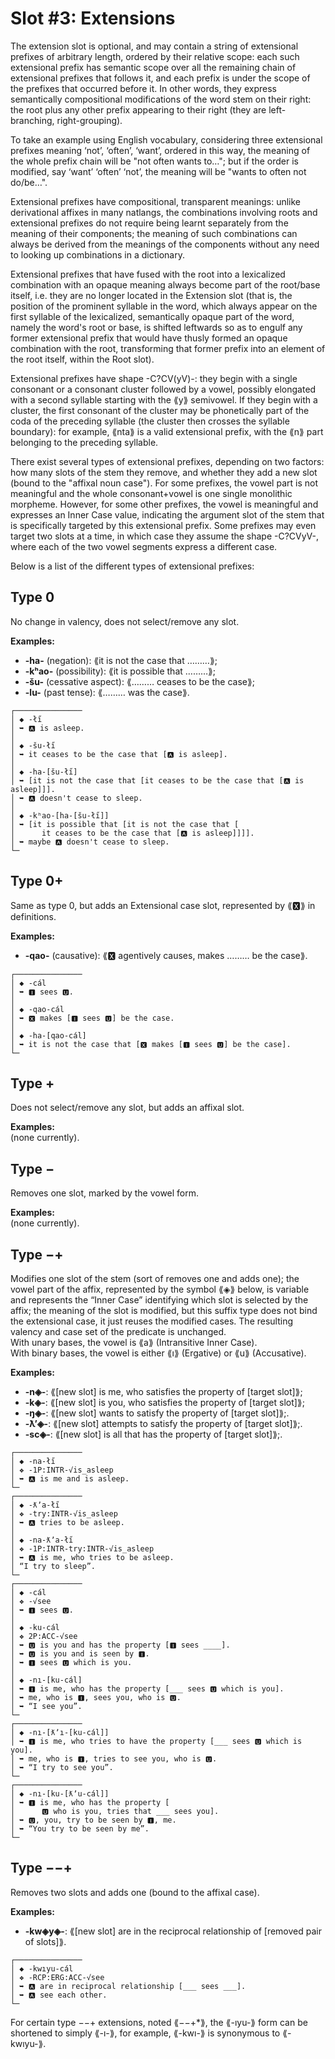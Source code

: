 # Slot #3: Extensions

The extension slot is optional, and may contain a string of extensional prefixes of arbitrary length, ordered by their relative scope: each such extensional prefix has semantic scope over all the remaining chain of extensional prefixes that follows it, and each prefix is under the scope of the prefixes that occurred before it. In other words, they express semantically compositional modifications of the word stem on their right: the root plus any other prefix appearing to their right (they are left-branching, right-grouping).  
  
To take an example using English vocabulary, considering three extensional prefixes meaning ‘not’, ‘often’, ‘want’, ordered in this way, the meaning of the whole prefix chain will be "not often wants to…"; but if the order is modified, say ‘want’ ‘often’ ‘not’, the meaning will be "wants to often not do/be…".  
  
Extensional prefixes have compositional, transparent meanings: unlike derivational affixes in many natlangs, the combinations involving roots and extensional prefixes do not require being learnt separately from the meaning of their components; the meaning of such combinations can always be derived from the meanings of the components without any need to looking up combinations in a dictionary.  
  
Extensional prefixes that have fused with the root into a lexicalized combination with an opaque meaning always become part of the root/base itself, i.e. they are no longer located in the Extension slot (that is, the position of the prominent syllable in the word, which always appear on the first syllable of the lexicalized, semantically opaque part of the word, namely the word's root or base, is shifted leftwards so as to engulf any former extensional prefix that would have thusly formed an opaque combination with the root, transforming that former prefix into an element of the root itself, within the Root slot).  
  
Extensional prefixes have shape -C?CV(yV)-: they begin with a single consonant or a consonant cluster followed by a vowel, possibly elongated with a second syllable starting with the ⟪y⟫ semivowel. If they begin with a cluster, the first consonant of the cluster may be phonetically part of the coda of the preceding syllable (the cluster then crosses the syllable boundary): for example, ⟪nta⟫ is a valid extensional prefix, with the ⟪n⟫ part belonging to the preceding syllable.  
  
There exist several types of extensional prefixes, depending on two factors: how many slots of the stem they remove, and whether they add a new slot (bound to the "affixal noun case"). For some prefixes, the vowel part is not meaningful and the whole consonant+vowel is one single monolithic morpheme. However, for some other prefixes, the vowel is meaningful and expresses an Inner Case value, indicating the argument slot of the stem that is specifically targeted by this extensional prefix. Some prefixes may even target two slots at a time, in which case they assume the shape -C?CVyV-, where each of the two vowel segments express a different case.  
  
Below is a list of the different types of extensional prefixes:  
  
## Type 0
No change in valency, does not select/remove any slot.  

  **Examples:**  
  * **-ha-** (negation): ⟪it is not the case that ………⟫;
  * **-kʰao-** (possibility): ⟪it is possible that ………⟫;
  * **-šu-** (cessative aspect): ⟪……… ceases to be the case⟫;
  * **-lu-** (past tense): ⟪……… was the case⟫.


```
┌───────────────
│ ◆ -łı̋
│ ➥ 🅰 is asleep.
│ 
│ ◆ -šu-łı̋
│ ➥ it ceases to be the case that [🅰 is asleep].
│ 
│ ◆ -ha-[šu-łı̋]
│ ➥ [it is not the case that [it ceases to be the case that [🅰 is asleep]]].
│ ➥ 🅰 doesn't cease to sleep.
│ 
│ ◆ -kʰao-[ha-[šu-łı̋]]
│ ➥ [it is possible that [it is not the case that [
│      it ceases to be the case that [🅰 is asleep]]]].
│ ➥ maybe 🅰 doesn't cease to sleep.
└─
```

## Type 0+
Same as type 0, but adds an Extensional case slot, represented by ⟪🆇⟫ in definitions.  

  **Examples:**  
  * **-qao-** (causative): ⟪🆇 agentively causes, makes ……… be the case⟫.

```
┌───────────────
│ ◆ -cál
│ ➥ 🅸 sees 🆄.
│ 
│ ◆ -qao-cál
│ ➥ 🆇 makes [🅸 sees 🆄] be the case.
│ 
│ ◆ -ha-[qao-cál]
│ ➥ it is not the case that [🆇 makes [🅸 sees 🆄] be the case].
└─
```
  
## Type +
Does not select/remove any slot, but adds an affixal slot.  

  **Examples:**  
  (none currently).  
  
## Type −
Removes one slot, marked by the vowel form.  

  **Examples:**  
  (none currently).  
  
## Type −+
Modifies one slot of the stem (sort of removes one and adds one); the vowel part of the affix, represented by the symbol ⟪◈⟫ below, is variable and represents the “Inner Case” identifying which slot is selected by the affix; the meaning of the slot is modified, but this suffix type does not bind the extensional case, it just reuses the modified cases. The resulting valency and case set of the predicate is unchanged.  
With unary bases, the vowel is ⟪a⟫ (Intransitive Inner Case).  
With binary bases, the vowel is either ⟪ı⟫ (Ergative) or ⟪u⟫ (Accusative).

  **Examples:**  
  * **-n◈-**: ⟪[new slot] is me, who satisfies the property of [target slot]⟫;
  * **-k◈-**: ⟪[new slot] is you, who satisfies the property of [target slot]⟫;
  * **-ŋ◈-**: ⟪[new slot] wants to satisfy the property of [target slot]⟫;.  
  * **-ƛʼ◈-**: ⟪[new slot] attempts to satisfy the property of [target slot]⟫;.  
  * **-sc◈-**: ⟪[new slot] is all that has the property of [target slot]⟫;.  
  
  
```
┌───────────────
│ ◆ -na-łı̋
│ ❖ -1P:INTR-√is_asleep
│ ➥ 🅰 is me and is asleep.
└─
┌───────────────
│ ◆ -ƛʼa-łı̋
│ ❖ -try:INTR-√is_asleep
│ ➥ 🅰 tries to be asleep.
│ 
│ ◆ -na-ƛʼa-łı̋
│ ❖ -1P:INTR-try:INTR-√is_asleep
│ ➥ 🅰 is me, who tries to be asleep.
│ “I try to sleep”.
└─
┌───────────────
│ ◆ -cál
│ ❖ -√see
│ ➥ 🅸 sees 🆄.
│ 
│ ◆ -ku-cál
│ ❖ 2P:ACC-√see
│ ➥ 🆄 is you and has the property [🅸 sees ____].
│ ➥ 🆄 is you and is seen by 🅸.
│ ➥ 🅸 sees 🆄 which is you.
│ 
│ ◆ -nı-[ku-cál]
│ ➥ 🅸 is me, who has the property [___ sees 🆄 which is you].
│ ➥ me, who is 🅸, sees you, who is 🆄.
│ ➥ “I see you”.
└─
┌───────────────
│ ◆ -nı-[ƛʼı-[ku-cál]]
│ ➥ 🅸 is me, who tries to have the property [___ sees 🆄 which is you].
│ ➥ me, who is 🅸, tries to see you, who is 🆄.
│ ➥ “I try to see you”.
└─
┌───────────────
│ ◆ -nı-[ku-[ƛʼu-cál]]
│ ➥ 🅸 is me, who has the property [
│      🆄 who is you, tries that ___ sees you].
│ ➥ 🆄, you, try to be seen by 🅸, me.
│ ➥ “You try to be seen by me”.
└─
```

## Type −−+
Removes two slots and adds one (bound to the affixal case).  

  **Examples:**
  * **-kw◈y◈-**: ⟪[new slot] are in the reciprocal relationship of [removed pair of slots]⟫.   

```
┌───────────────
│ ◆ -kwıyu-cál
│ ❖ -RCP:ERG:ACC-√see
│ ➥ 🅰 are in reciprocal relationship [___ sees ___].
│ ➥ 🅰 see each other.
└─
```

For certain type −−+ extensions, noted ⟪−−+*⟫, 
the ⟪-ıyu-⟫ form can be shortened to simply ⟪-ı-⟫, for example, ⟪-kwı-⟫ is synonymous to ⟪-kwıyu-⟫.

